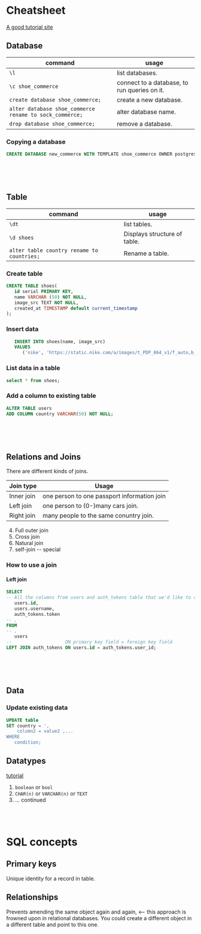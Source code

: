 # Cheatsheet
[A good tutorial site](https://www.postgresqltutorial.com/)

## Database
| command | usage |
|---------|-------|
| `\l` | list databases. |
| `\c shoe_commerce` | connect to a database, to run queries on it. |
| `create database shoe_commerce;` | create a new database. |
| `alter database shoe_commerce rename to sock_commerce;` | alter database name. |
| `drop database shoe_commerce;` | remove a database. |

### Copying a database
```sql
CREATE DATABASE new_commerce WITH TEMPLATE shoe_commerce OWNER postgres;
```

<br/><br/><br/>

## Table
| command | usage |
|---------|-------|
| `\dt` | list tables. |
| `\d shoes` | Displays structure of table. |
| `alter table country rename to countries;` | Rename a table. |

### Create table
```sql
CREATE TABLE shoes(
   id serial PRIMARY KEY,
   name VARCHAR (50) NOT NULL,
   image_src TEXT NOT NULL,
   created_at TIMESTAMP default current_timestamp
);
```

### Insert data
```sql
   INSERT INTO shoes(name, image_src)
   VALUES
      ('nike', 'https://static.nike.com/a/images/t_PDP_864_v1/f_auto,b_rgb:f5f5f5/25ff6e8e-77e0-43de-b78b-37082b091533/air-jordan-1-mid-shoe-BpARGV.jpg');
```

### List data in a table
```sql
select * from shoes;
```

### Add a column to existing table
```sql
ALTER TABLE users
ADD COLUMN country VARCHAR(50) NOT NULL;
```

<br/><br/><br/>

## Relations and Joins
There are different kinds of joins. 

| Join type | Usage |
|-----------|-------|
| Inner join | one person to one passport information join |
| Left join | one person to (0-)many cars join. |
| Right join | many people to the same conuntry join. |
4. Full outer join
5. Cross join
6. Natural join
7. self-join -- special

### How to use a join

#### Left join
```sql
SELECT
-- All the columns from users and auth_tokens table that we'd like to display.
   users.id,
   users.username,
   auth_tokens.token
-- ,
FROM
-- ,
   users
--                    ON primary key field = foreign key field
LEFT JOIN auth_tokens ON users.id = auth_tokens.user_id;
```

<br/><br/><br/>

## Data
### Update existing data
```sql
UPDATE table
SET country = ',
    column2 = value2 ,...
WHERE
   condition;
```


## Datatypes
[tutorial](https://www.postgresqltutorial.com/postgresql-data-types/)

1. `boolean` or `bool`
2.  `CHAR(n)` or `VARCHAR(n)` or `TEXT`
3. ... continued

<br/><br/>
# SQL concepts
## Primary keys
Unique identity for a record in table.

## Relationships
Prevents amending the same object again and again, <-- this approach is frowned upon in relational databases. 
You could create a different object in a different table and point to this one.
